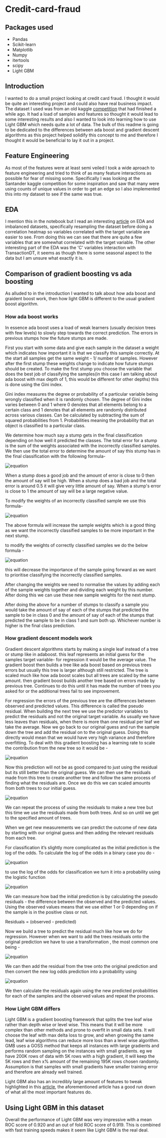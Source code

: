 # Credit-card-fraud


## Packages used

* Pandas
* Scikit-learn
* Matplotlib
* Numpy
* itertools
* scipy
* Light GBM


## Introduction

I wanted to do a small project looking at credit card fraud. I thought it would be quite an interesting project and could also have real business impact. The dataset I used was from an old kaggle [competition](https://www.kaggle.com/c/ieee-fraud-detection/overview) that had finished a while ago. It had a load of samples and features so thought it would lead to some interesting results and also I wanted to look into learning how to use Light GBM which needs quite a lot of data. The bulk of this readme is going to be dedicated to the differences between ada boost and gradient descent algorithms as this project helped solidify this concept to me and therefore I thought it would be beneficial to lay it out in a project. 

## Feature Engineering

As most of the features were at least semi veiled I took a wide aproach to feature engineering and tried to think of as many feature interactions as possible for fear of missing some. Specifically I was looking at the Santander kaggle competition for some inspiration and saw that many were using counts of unique values in order to get an edge so I also implemented this into my dataset to see if the same was true.

## EDA

I mention this in the notebook but I read an interesting [article](https://towardsdatascience.com/having-an-imbalanced-dataset-here-is-how-you-can-solve-it-1640568947eb) on EDA and imbalanced datasets, specifically resampling the dataset before doing a correlation heatmap so variables correlated with the target variable are easier to see. From doing this we can see that there are quite a few variables that are somewhat correlated with the target variable. The other interesting part of the EDA was the 'C' variables interaction with TransactionDT, it seems as though there is some seasonal aspect to the data but I am unsure what exactly it is.

## Comparison of gradient boosting vs ada boosting

As alluded to in the introduction I wanted to talk about how ada boost and graident boost work, then how light GBM is different to the usual gradient boost algorithm.

### How ada boost works

In essence ada boost uses a load of weak learners (usually decision trees with few levels) to slowly step towards the correct prediction. The errors in previous stumps how the future stumps are made. 

First you start with some data and give each sample in the dataset a weight which indicates how important it is that we classify this sample correctly. At the start all samples get the same weight - 1/ number of samples. However after the first stump these weights change to indicate how future stumps should be created. To make the first stump you choose the variable that does the best job of classifying the samples(in this case I am talking about ada boost with max depth of 1, this would be different for other depths) this is done using the Gini index. 

Gini index measures the degree or probability of a particular variable being wrongly classified when it is randomly chosen. The degree of Gini index varies between 0 and 1 where 0 denotes that all elements belong to a certain class and 1 denotes that all elements are randomly distributed across various classes. Can be calculated by subtracting the sum of squared probabilities from 1. Probabilities meaning the probability that an object is classified to a particular class.

We determine how much say a stump gets in the final classification depending on how well it predicted the classes. The total error for a stump is the sum of the weights associated with the incorrectly classified samples. We then use the total error to determine the amount of say this stump has in the final classification with the following formula-

![equation](https://i.imgur.com/5q9eA35.gif)

When a stump does a good job and the amount of error is close to 0 then the amount of say will be high. When a stump does a bad job and the total error is around 0.5 it will give very little amount of say. When a stump's error is close to 1 the amount of say will be a large negative value.

To modify the weights of an incorrectly classified sample we use this formula-


![equation](https://i.imgur.com/CaEigPg.gif)

The above formula will increase the sample weights which is a good thing as we want the incorrectly classified samples to be more important in the next stump.

to modify the weights of correctly classified samples we do the below formula -


![equation](https://i.imgur.com/c2YjBwN.gif)

this will decrease the importance of the sample going forward as we want to prioritise classifying the incorrectly classified samples.

After changing the weights we need to normalise the values by adding each of the sample weights together and dividing each weight by this number. After doing this we can use these new sample weights for the next stump.

After doing the above for a number of stumps to classify a sample you would take the amount of say of each of the stumps that predicted the sample to be in class 0 and the amount of say of each of the stumps that predicted the sample to be in class 1 and sum both up. Whichever number is higher is the final class prediction.

### How gradient descent models work

Gradient descent algorithms starts by making a single leaf instead of a tree or stump like in adaboost. this leaf represents an initial guess for the samples target variable- for regression it would be the average value. The gradient boost then builds a tree like ada boost based on previous trees errors but usually this tree is larger although still restricted. The tree is scaled much like how ada boost scales but all trees are scaled by the same amount. then gradient boost builds another tree based on errors made by previous tree. Continues to do this until it has made the number of trees you asked for or the additional trees fail to see improvement. 

For regression the errors of the previous tree are the differences between observed and predicted values. This difference is called the pseudo residual. When building the next tree we use the predictor variables to predict the residuals and not the original target variable. As usually we have less leaves than residuals, when there is more than one residual per leaf we take the average. Now we go back to our original guess and run the sample down the tree and add the residual on to the original guess. Doing this directly would mean that we would have very high variance and therefore overfitting. To deal with this gradient boosting has a learning rate to scale the contribution from the new tree so it would be -


![equation](https://i.imgur.com/X58B4cw.gif)

Now this prediction will not be as good compared to just using the residual but its still better than the original guess. We can then use the residuals made from this tree to create another tree and follow the same process of finding what the residuals are. Once we do this we can scaled amounts from both trees to our initial guess.


![equation](https://i.imgur.com/X58B4cw.gif)

We can repeat the process of using the residuals to make a new tree but this time we use the residuals made from both trees. And so on until we get to the specified amount of trees.

When we get new measurements we can predict the outcome of new data by starting with our original guess and then adding the relevant residuals from each tree. 


For classification it’s slightly more complicated as the initial prediction is the log of the odds. To calculate the log of the odds in a binary case you do -

![equation](https://i.imgur.com/Uy4BaBB.gif)

to use the log of the odds for classification we turn it into a probability using the logistic function 


![equation](https://i.imgur.com/Eisdve2.gif)

We can measure how bad the initial prediction is by calculating the pseudo residuals - the difference between the observed and the predicted values. Using the observed values means that we use either 1 or 0 depending on if the sample is in the positive class or not. 

Residuals = (observed - predicted)

Now we build a tree to predict the residual much like how we do for regression. However when we want to add the trees residuals onto the original prediction we have to use a transformation , the most common one being -

![equation](https://i.imgur.com/AbjjlpA.gif)

We can then add the residual from the tree onto the original prediction and then convert the new log odds prediction into a probability using 

![equation](https://i.imgur.com/3jal1ni.gif)

We then calculate the residuals again using the new predicted probabilities for each of the samples and the observed values and repeat the process.

### How Light GBM differs

Light GBM is a gradient boosting framework that splits the tree leaf wise rather than depth wise or level wise. This means that it will be more complex than other methods and prone to overfit in small data sets. It will choose the leaf with max delta loss to grow, and when growing the same lead, leaf wise algorithms can reduce more loss than a level wise algorithm. GMB uses a GOSS method that keeps all instances with large gradients and performs random sampling on the instances with small gradients. eg we have 200K rows of data with 5K rows with a high gradient, it will keep the 5K rows and then x% amount of the remaining 195K rows chosen randomly. Assumption is that samples with small gradients have smaller training error and therefore are already well trained.

Light GBM also has an incredibly large amount of features to tweak highlighted in this [article](https://medium.com/@pushkarmandot/https-medium-com-pushkarmandot-what-is-lightgbm-how-to-implement-it-how-to-fine-tune-the-parameters-60347819b7fc), the aforementioned article has a good run down of what all the most important features do.

## Using Light GBM in this dataset

Overall the performance of Light GBM was very impressive with a mean ROC score of 0.920 and an out of fold ROC score of 0.919. This is combined with fast training speeds makes it seem like Light GBM is the real deal.


